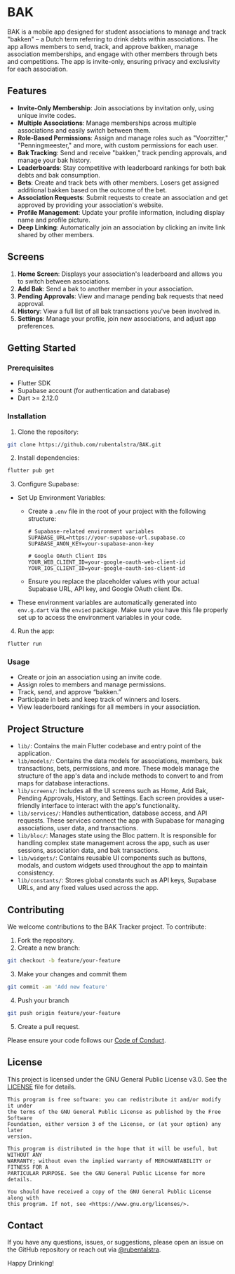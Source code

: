 # BAK

BAK is a mobile app designed for student associations to manage and track
"bakken" – a Dutch term referring to drink debts within associations. The app
allows members to send, track, and approve bakken, manage association
memberships, and engage with other members through bets and competitions. The
app is invite-only, ensuring privacy and exclusivity for each association.

## Features

- **Invite-Only Membership**: Join associations by invitation only, using unique
  invite codes.
- **Multiple Associations**: Manage memberships across multiple associations and
  easily switch between them.
- **Role-Based Permissions**: Assign and manage roles such as "Voorzitter,"
  "Penningmeester," and more, with custom permissions for each user.
- **Bak Tracking**: Send and receive "bakken," track pending approvals, and
  manage your bak history.
- **Leaderboards**: Stay competitive with leaderboard rankings for both bak
  debts and bak consumption.
- **Bets**: Create and track bets with other members. Losers get assigned
  additional bakken based on the outcome of the bet.
- **Association Requests**: Submit requests to create an association and get
  approved by providing your association's website.
- **Profile Management**: Update your profile information, including display
  name and profile picture.
- **Deep Linking**: Automatically join an association by clicking an invite link
  shared by other members.

## Screens

1. **Home Screen**: Displays your association's leaderboard and allows you to
   switch between associations.
2. **Add Bak**: Send a bak to another member in your association.
3. **Pending Approvals**: View and manage pending bak requests that need
   approval.
4. **History**: View a full list of all bak transactions you've been involved
   in.
5. **Settings**: Manage your profile, join new associations, and adjust app
   preferences.

## Getting Started

### Prerequisites

- Flutter SDK
- Supabase account (for authentication and database)
- Dart >= 2.12.0

### Installation

1. Clone the repository:

```bash
git clone https://github.com/rubentalstra/BAK.git
```

2. Install dependencies:

```bash
flutter pub get
```

3. Configure Supabase:

- Set Up Environment Variables:
  - Create a `.env` file in the root of your project with the following
    structure:

    ```env
    # Supabase-related environment variables
    SUPABASE_URL=https://your-supabase-url.supabase.co
    SUPABASE_ANON_KEY=your-supabase-anon-key

    # Google OAuth Client IDs
    YOUR_WEB_CLIENT_ID=your-google-oauth-web-client-id
    YOUR_IOS_CLIENT_ID=your-google-oauth-ios-client-id
    ```

  - Ensure you replace the placeholder values with your actual Supabase URL, API
    key, and Google OAuth client IDs.

- These environment variables are automatically generated into `env.g.dart` via
  the `envied` package. Make sure you have this file properly set up to access
  the environment variables in your code.

4. Run the app:

```bash
flutter run
```

### Usage

- Create or join an association using an invite code.
- Assign roles to members and manage permissions.
- Track, send, and approve “bakken.”
- Participate in bets and keep track of winners and losers.
- View leaderboard rankings for all members in your association.

## Project Structure

- `lib/`: Contains the main Flutter codebase and entry point of the application.
- `lib/models/`: Contains the data models for associations, members, bak
  transactions, bets, permissions, and more. These models manage the structure
  of the app's data and include methods to convert to and from maps for database
  interactions.
- `lib/screens/`: Includes all the UI screens such as Home, Add Bak, Pending
  Approvals, History, and Settings. Each screen provides a user-friendly
  interface to interact with the app's functionality.
- `lib/services/`: Handles authentication, database access, and API requests.
  These services connect the app with Supabase for managing associations, user
  data, and transactions.
- `lib/bloc/`: Manages state using the Bloc pattern. It is responsible for
  handling complex state management across the app, such as user sessions,
  association data, and bak transactions.
- `lib/widgets/`: Contains reusable UI components such as buttons, modals, and
  custom widgets used throughout the app to maintain consistency.
- `lib/constants/`: Stores global constants such as API keys, Supabase URLs, and
  any fixed values used across the app.

## Contributing

We welcome contributions to the BAK Tracker project. To contribute:

1. Fork the repository.
2. Create a new branch:

```bash
git checkout -b feature/your-feature
```

3. Make your changes and commit them

```bash
git commit -am 'Add new feature'
```

4. Push your branch

```bash
git push origin feature/your-feature
```

5. Create a pull request.

Please ensure your code follows our [Code of Conduct](CODE_OF_CONDUCT).

## License

This project is licensed under the GNU General Public License v3.0. See the
[LICENSE](LICENSE) file for details.

```
This program is free software: you can redistribute it and/or modify it under
the terms of the GNU General Public License as published by the Free Software
Foundation, either version 3 of the License, or (at your option) any later
version.

This program is distributed in the hope that it will be useful, but WITHOUT ANY
WARRANTY; without even the implied warranty of MERCHANTABILITY or FITNESS FOR A
PARTICULAR PURPOSE. See the GNU General Public License for more details.

You should have received a copy of the GNU General Public License along with
this program. If not, see <https://www.gnu.org/licenses/>.
```

## Contact

If you have any questions, issues, or suggestions, please open an issue on the
GitHub repository or reach out via [@rubentalstra](@rubentalstra).

Happy Drinking!

